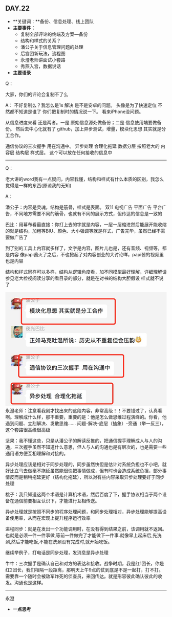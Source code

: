 ## DAY.22
+ **关键词：**备份、信息处理、线上团队
+ **主要事件：**
    + 复制全部评论的终端及方案—备份
    + 结构和样式的关系？
    + 潘公子关于信息管理问题的处理
    + 后宫团新玩法，流程图
    + 永澄老师讲面试小套路
    + 秀燕入宫，数据说话
+ **主要语录**

Q：

大家，你们的评论会复制不了么

A：
不好复制么？我怎么是1s 解决 是不是安卓的问题。
头像是为了快速定位 不然都不知道是谁了 你们把复制时的情况说一下。
看来iPhone没问题。

从信息进度来看 还是两者。一是 原始信息源处做备份；二是 信息使用端要做备份。
然后去中心化就有了 github，加上异步测试，增量，模块化思想 其实就是分工合作。

通信协议的三次握手 用在沟通中。 异步处理 合理化拖延
数据分层 按照老大的 内容层 结构层 样式层。
这个可以放在任何接收的信息中

---------

Q：

老大讲的word我有一点疑问，内容我懂，结构和样式有什么本质的区别，我怎么觉得是一样的东西(原谅我的无知)

A：

潘公子：内容是灵魂，结构是筋骨，样式是表面。
双11 电视广告 平面广告 平台广告，不同地方需要不同的筋骨，也就有不同的展示方式，但传达的信息是一致的

巴比：用幕布看最直接：你打上去的字就是内容，一层一层缩进然后能展开能收缩的就是结构，加粗等BIU、颜色、大小强调等就是样式，广告完毕，虽然已经不需要做广告了

到了别的工具上内容就多样了，文字是内容，图片儿也是，还有音频、视频等，都是内容
像papi酱火了之后，不也掀起了对内容创业的大讨论咩，papi酱的视频里也是内容

结构和样式同样可以多样，结构从逻辑角度看，加不同模型最好理解，详细理解请参见老大检视阅读分享的看目录的部分，就是在对书的结构大胆假设
样式就不说了

![](./_image/daeb8937c8cd6a6c6aebc10a86a67cb.jpg)
永澄老师：注意看我刚才找出来的这段内容，非常高级！！不要错过了，认真看啊。理解成什么样，那不重要，重要的是：他是怎么做思维过程演绎的。你看，他遇到问题、立刻解决、发散思维……
问题-解决-底层（抽象）-旁通（举一反三），这个套路很高级很高级

坚果：我不懂这些，只是从潘公子的解读反推的，把通信握手理解成人与人的沟通，三次握手虽然不知道什么意思，但人与人的沟通也是有层次的，也是需要一些通用语方便互相理解和对接的。

异步处理应该是相对于同步处理的，同步虽然快但是估计对系统负担也不小吧，就好比立马去做毫不拖延虽然能很快把事情做成，但有时也会造成系统负担，部分事情反而是稍稍拖延更好（结构化拖延），所以对有些内容采取异步处理要好于同步处理

桃子：我只知道这两个术语是计算机术语，然后百度了下，握手协议相当于两个设备在通信前要相互认识下，才能进行互相传送。

异步处理就是按照不同步的程序处理问题，和同步处理相对，异步处理能够提高设备使用率，从而在宏观上提升程序运行效率

进程同步：就是在发出一个功能调用时，在没有得到结果之前，该调用就不返回。也就是必须一件一件事做,等前一件做完了才能做下一件事.就像早上起床后,先洗涮,然后才能吃饭,不能在洗涮没有完成时,就开始吃饭。

继续举例子，打电话是同步处理，发消息是异步处理

牛牛：三次握手是确认自己和对方的表达和接收。战争时期，我是红1团长，你是红2团长，我们相隔一段距离，那明天上午9点的仗到底是不是一起打，打不打。需要靠一个随时会被敌军炸死的侦查员，来回传达。就是形容彼此确认彼此的收发。沟通也是这样。

----------

永澄

+ **一点思考**
